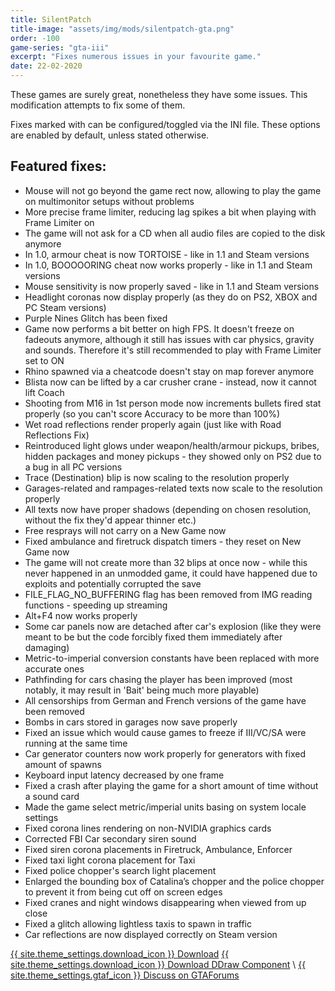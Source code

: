 ```yaml
---
title: SilentPatch
title-image: "assets/img/mods/silentpatch-gta.png"
order: -100
game-series: "gta-iii"
excerpt: "Fixes numerous issues in your favourite game."
date: 22-02-2020
---
```


These games are surely great, nonetheless they have some issues. This modification attempts to fix some of them.

Fixes marked with <i class="fas fa-cog"></i> can be configured/toggled via the INI file. These options are enabled by default, unless stated otherwise.

## Featured fixes:
* Mouse will not go beyond the game rect now, allowing to play the game on multimonitor setups without problems
* More precise frame limiter, reducing lag spikes a bit when playing with Frame Limiter on
* The game will not ask for a CD when all audio files are copied to the disk anymore
* In 1.0, armour cheat is now TORTOISE - like in 1.1 and Steam versions
* In 1.0, BOOOOORING cheat now works properly - like in 1.1 and Steam versions
* Mouse sensitivity is now properly saved - like in 1.1 and Steam versions
* Headlight coronas now display properly (as they do on PS2, XBOX and PC Steam versions)
* Purple Nines Glitch has been fixed
* Game now performs a bit better on high FPS. It doesn't freeze on fadeouts anymore, although it still has issues with car physics, gravity and sounds. Therefore it's still recommended to play with Frame Limiter set to ON
* Rhino spawned via a cheatcode doesn't stay on map forever anymore
* Blista now can be lifted by a car crusher crane - instead, now it cannot lift Coach
* Shooting from M16 in 1st person mode now increments bullets fired stat properly (so you can't score Accuracy to be more than 100%)
* Wet road reflections render properly again (just like with Road Reflections Fix)
* Reintroduced light glows under weapon/health/armour pickups, bribes, hidden packages and money pickups - they showed only on PS2 due to a bug in all PC versions
* Trace (Destination) blip is now scaling to the resolution properly
* Garages-related and rampages-related texts now scale to the resolution properly
* All texts now have proper shadows (depending on chosen resolution, without the fix they'd appear thinner etc.)
* Free resprays will not carry on a New Game now
* Fixed ambulance and firetruck dispatch timers - they reset on New Game now
* The game will not create more than 32 blips at once now - while this never happened in an unmodded game, it could have happened due to exploits and potentially corrupted the save
* FILE_FLAG_NO_BUFFERING flag has been removed from IMG reading functions - speeding up streaming
* Alt+F4 now works properly
* Some car panels now are detached after car's explosion (like they were meant to be but the code forcibly fixed them immediately after damaging)
* Metric-to-imperial conversion constants have been replaced with more accurate ones
* Pathfinding for cars chasing the player has been improved (most notably, it may result in 'Bait' being much more playable)
* All censorships from German and French versions of the game have been removed
* Bombs in cars stored in garages now save properly
* Fixed an issue which would cause games to freeze if III/VC/SA were running at the same time
* Car generator counters now work properly for generators with fixed amount of spawns
* Keyboard input latency decreased by one frame
* Fixed a crash after playing the game for a short amount of time without a sound card
* <i class="fas fa-cog"></i> Made the game select metric/imperial units basing on system locale settings
* Fixed corona lines rendering on non-NVIDIA graphics cards
* Corrected FBI Car secondary siren sound
* <i class="fas fa-cog"></i> Fixed siren corona placements in Firetruck, Ambulance, Enforcer
* <i class="fas fa-cog"></i> Fixed taxi light corona placement for Taxi
* <i class="fas fa-cog"></i> Fixed police chopper's search light placement
* Enlarged the bounding box of Catalina’s chopper and the police chopper to prevent it from being cut off on screen edges
* Fixed cranes and night windows disappearing when viewed from up close
* Fixed a glitch allowing lightless taxis to spawn in traffic
* Car reflections are now displayed correctly on Steam version

<a href="http://silent.rockstarvision.com/uploads/SilentPatchIII.zip" class="button" role="button">{{ site.theme_settings.download_icon }} Download</a>
<a href="http://silent.rockstarvision.com/uploads/SilentPatchDDraw.zip" class="button" role="button">{{ site.theme_settings.download_icon }} Download DDraw Component</a> \\
<a href="https://gtaforums.com/topic/669045-silentpatch/" class="button forums" role="button">{{ site.theme_settings.gtaf_icon }} Discuss on GTAForums</a>